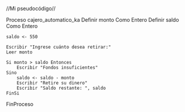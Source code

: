 //Mi pseudocódigo//

Proceso cajero_automatico_ka
    Definir monto Como Entero
    Definir saldo Como Entero
	
    saldo <- 550
	
    Escribir "Ingrese cuánto desea retirar:"
    Leer monto
	
    Si monto > saldo Entonces
        Escribir "Fondos insuficientes"
    Sino
        saldo <- saldo - monto
        Escribir "Retire su dinero"
        Escribir "Saldo restante: ", saldo
    FinSi
FinProceso
